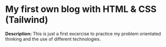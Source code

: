 # My first own blog with HTML & CSS (Tailwind)

**Description:** This is just a first excercise to practice my problem orientated thinking and the use of different technologies.
